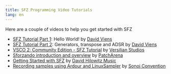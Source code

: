 ```yaml
---
title: SFZ Programming Video Tutorials
lang: en
---
```

Here are a couple of videos to help you get started with SFZ

- [SFZ Tutorial Part 1]\: Hello World! by [David Viens]
- [SFZ Tutorial Part 2]\: Generators, transpose and ADSR by [David Viens]
- [VSCO 2: Community Edition - SFZ Tutorial] by [Versilian Studios]
- [Sforzando introduction and overview] by [PatchArena]
- [Getting Started with SFZ] by [David Hilowitz Music]
- [Recording samples using Ardour and LinuxSampler] by [Sonoj Convention]

[SFZ Tutorial Part 1]: https://youtu.be/bTFs524KrGc
[SFZ Tutorial Part 2]: https://youtu.be/iWIRegt32o0
[VSCO 2: Community Edition - SFZ Tutorial]: https://youtu.be/-H5G72wm0s0
[Sforzando introduction and overview]: https://youtu.be/O62kISpCN9Y
[Getting Started with SFZ]: https://youtu.be/gmTmy6Byx6g
[Recording samples using Ardour and LinuxSampler]: https://media.ccc.de/v/sonoj2019-1904-recording-samples#t=1469

[David Hilowitz Music]: https://www.youtube.com/channel/UCCoAJ5JYKYTMubpTIsWi70w
[David Viens]:          https://www.youtube.com/channel/UCpTtSrRlp5wdTR3ngzs731w
[PatchArena]:           https://www.youtube.com/channel/UCyOG7WKLHTZ8otfJ60ZY62Q
[Sonoj Convention]:     https://www.sonoj.org/archive/
[Versilian Studios]:    https://www.youtube.com/channel/UCknu0fv59liI8a2_E3Jp9fA
